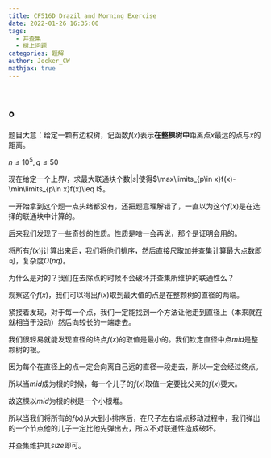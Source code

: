 ```yaml
---
title: CF516D Drazil and Morning Exercise
date: 2022-01-26 16:35:00
tags:
  - 并查集
  - 树上问题
categories: 题解
author: Jocker_CW
mathjax: true
---
```


# 。
题目大意：给定一颗有边权树，记函数$f(x)$表示**在整棵树中**距离点$x$最远的点与$x$的距离。

$n\leq 10^5,q\leq 50$

现在给定一个上界$l$，求最大联通块个数$|s|$使得$\max\limits_{p\in x}f(x)-\min\limits_{p\in x}f(x)\leq l$。

一开始拿到这个题一点头绪都没有，还把题意理解错了，一直以为这个$f(x)$是在选择的联通块中计算的。

后来我们发现了一些奇妙的性质。性质是啥一会再说，那个是证明会用的。

将所有$f(x)$j计算出来后，我们将他们排序，然后直接尺取加并查集计算最大点数即可，复杂度$O(nq)$。

为什么是对的？我们在去除点的时候不会破坏并查集所维护的联通性么？

观察这个$f(x)$，我们可以得出$f(x)$取到最大值的点是在整颗树的直径的两端。

紧接着发现，对于每一个点，我们一定能找到一个方法让他走到直径上（本来就在就相当于没动）然后向较长的一端走去。

我们很轻易就能发现直径的终点$f(x)$的取值是最小的。我们钦定直径中点$mid$是整颗树的根。

因为每个在直径上的点一定会向离自己远的直径一段走去，所以一定会经过终点。

所以当$mid$成为根的时候，每一个儿子的$f(x)$取值一定要比父亲的$f(x)$要大。

故这棵以$mid$为根的树是一个小根堆。

所以当我们将所有的$f(x)$从大到小排序后，在尺子左右端点移动过程中，我们弹出的一个节点他的儿子一定比他先弹出去，所以不对联通性造成破坏。

并查集维护其$size$即可。